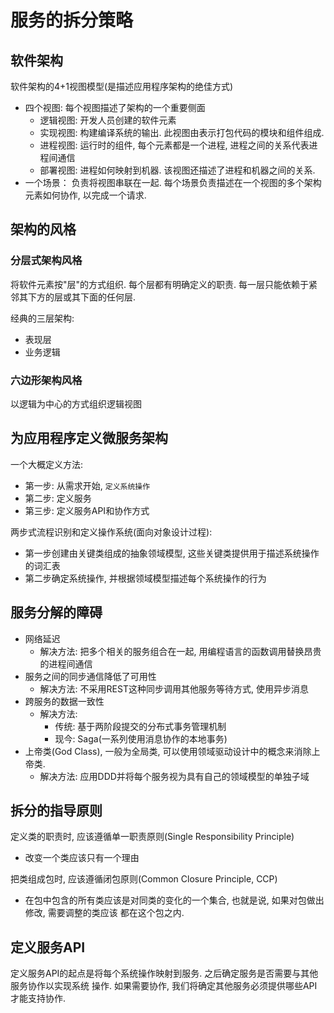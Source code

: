 # 服务的拆分策略


## 软件架构

软件架构的4+1视图模型(是描述应用程序架构的绝佳方式)
- 四个视图: 每个视图描述了架构的一个重要侧面
    - 逻辑视图: 开发人员创建的软件元素
    - 实现视图: 构建编译系统的输出. 此视图由表示打包代码的模块和组件组成.
    - 进程视图: 运行时的组件, 每个元素都是一个进程, 进程之间的关系代表进程间通信
    - 部署视图: 进程如何映射到机器. 该视图还描述了进程和机器之间的关系.
- 一个场景： 负责将视图串联在一起. 每个场景负责描述在一个视图的多个架构元素如何协作, 以完成一个请求.

## 架构的风格

### 分层式架构风格
将软件元素按"层"的方式组织. 每个层都有明确定义的职责. 每一层只能依赖于紧邻其下方的层或其下面的任何层.

经典的三层架构:
- 表现层
- 业务逻辑

### 六边形架构风格
以逻辑为中心的方式组织逻辑视图


## 为应用程序定义微服务架构

一个大概定义方法:
- 第一步: 从需求开始, `定义系统操作`
- 第二步: 定义服务
- 第三步: 定义服务API和协作方式

两步式流程识别和定义操作系统(面向对象设计过程):
- 第一步创建由关键类组成的抽象领域模型, 这些关键类提供用于描述系统操作的词汇表
- 第二步确定系统操作, 并根据领域模型描述每个系统操作的行为

## 服务分解的障碍
- 网络延迟
    - 解决方法: 把多个相关的服务组合在一起, 用编程语言的函数调用替换昂贵的进程间通信
- 服务之间的同步通信降低了可用性
    - 解决方法: 不采用REST这种同步调用其他服务等待方式, 使用异步消息
- 跨服务的数据一致性
    - 解决方法:
        - 传统: 基于两阶段提交的分布式事务管理机制
        - 现今: Saga(一系列使用消息协作的本地事务)
- 上帝类(God Class), 一般为全局类, 可以使用领域驱动设计中的概念来消除上帝类.
    - 解决方法: 应用DDD并将每个服务视为具有自己的领域模型的单独子域

## 拆分的指导原则

定义类的职责时, 应该遵循单一职责原则(Single Responsibility Principle)
- 改变一个类应该只有一个理由

把类组成包时, 应该遵循闭包原则(Common Closure Principle, CCP)
- 在包中包含的所有类应该是对同类的变化的一个集合, 也就是说, 如果对包做出修改, 需要调整的类应该
都在这个包之内.

## 定义服务API
定义服务API的起点是将每个系统操作映射到服务. 之后确定服务是否需要与其他服务协作以实现系统
操作. 如果需要协作, 我们将确定其他服务必须提供哪些API才能支持协作.